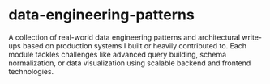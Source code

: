 # data-engineering-patterns
A collection of real-world data engineering patterns and architectural write-ups based on production systems I built or heavily contributed to. Each module tackles challenges like advanced query building, schema normalization, or data visualization using scalable backend and frontend technologies.
